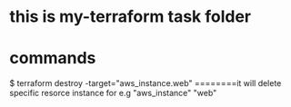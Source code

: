 # this is my-terraform task folder
# commands 

$ terraform destroy -target="aws_instance.web"          ========it will delete specific resorce instance  for e.g  "aws_instance" "web"
